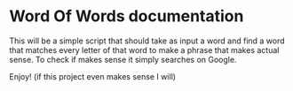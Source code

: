 # Word Of Words documentation
This will be a simple script that should take as input a word and find a word that matches every letter of that word to make a phrase that makes actual sense.
To check if makes sense it simply searches on Google.

Enjoy! (if this project even makes sense I will)
